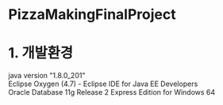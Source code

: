 # PizzaMakingFinalProject

# 1. 개발환경
java version "1.8.0_201"  
Eclipse Oxygen (4.7) - Eclipse IDE for Java EE Developers  
Oracle Database 11g Release 2 Express Edition for Windows 64  

